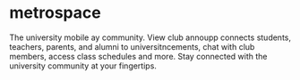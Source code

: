 # metrospace
The university mobile ay community. View club annoupp connects students, teachers, parents, and alumni to universitncements, chat with club members, access class schedules and more. Stay connected with the university community at your fingertips.
